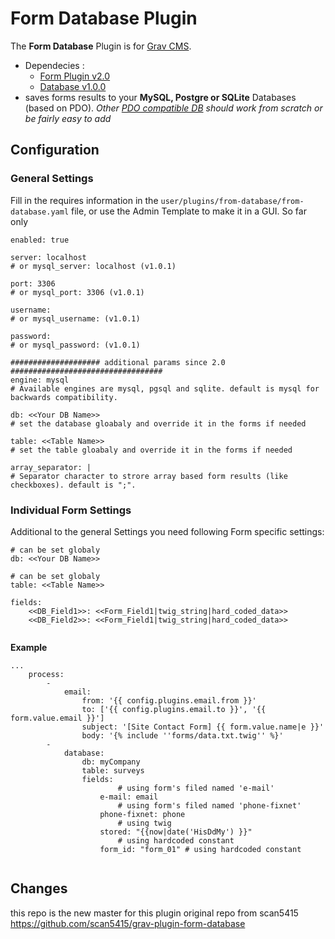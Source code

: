 # Form Database Plugin

The **Form Database** Plugin is for [Grav CMS](http://github.com/getgrav/grav).  
- Dependecies : 
   - [Form Plugin v2.0](https://github.com/getgrav/grav-plugin-form) 
   - [Database v1.0.0](https://github.com/getgrav/grav-plugin-database) 
- saves forms results to your **MySQL, Postgre or SQLite** Databases (based on PDO).
*Other [PDO compatible DB](https://www.php.net/manual/fr/pdo.drivers.php) should work from scratch or be fairly easy to add*

## Configuration

### General Settings
Fill in the requires information in the `user/plugins/from-database/from-database.yaml` file, or use the Admin Template to make it in a GUI.
So far only 
```
enabled: true

server: localhost 
# or mysql_server: localhost (v1.0.1)

port: 3306 
# or mysql_port: 3306 (v1.0.1)

username: 
# or mysql_username: (v1.0.1)

password: 
# or mysql_password: (v1.0.1)

#################### additional params since 2.0 ##################################
engine: mysql 
# Available engines are mysql, pgsql and sqlite. default is mysql for backwards compatibility.

db: <<Your DB Name>> 
# set the database gloabaly and override it in the forms if needed

table: <<Table Name>> 
# set the table gloabaly and override it in the forms if needed 

array_separator: | 
# Separator character to strore array based form results (like checkboxes). default is ";".
```

### Individual Form Settings
Additional to the general Settings you need following Form specific settings:
```
# can be set globaly
db: <<Your DB Name>>

# can be set globaly
table: <<Table Name>>

fields: 
    <<DB_Field1>>: <<Form_Field1|twig_string|hard_coded_data>>
    <<DB_Field2>>: <<Form_Field1|twig_string|hard_coded_data>>
    
```

**Example**
```
...
    process:
        -
            email:
                from: '{{ config.plugins.email.from }}'
                to: ['{{ config.plugins.email.to }}', '{{ form.value.email }}']
                subject: '[Site Contact Form] {{ form.value.name|e }}'
                body: '{% include ''forms/data.txt.twig'' %}'
        -
            database:
                db: myCompany 
                table: surveys
                fields:
                        # using form's filed named 'e-mail'
                    e-mail: email
                        # using form's filed named 'phone-fixnet'
                    phone-fixnet: phone 
                        # using twig
                    stored: "{{now|date('HisDdMy') }}"
                        # using hardcoded constant
                    form_id: "form_01" # using hardcoded constant
                    
```
## Changes
this repo is the new master for this plugin
original repo from scan5415 
https://github.com/scan5415/grav-plugin-form-database
